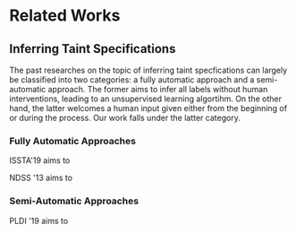 # Related Works

<!-- Related Works에 들어갈 내용을 미리 써 둡니다. -->

<!-- 반드시 들어가야 하는 내용들 
     1. 논문 내용 간략히 소개
     2. 일련의 논문들과 나의 논문은 어떻게 다른가
-->

<!-- 현재와 같은 자동/반자동 기준을 top-level 기준으로 잡고, 그 안에서 PGM 사용 여부 등을 가지고 세부 분류를 하도록 하자. -->

<!-- [논문, 번호, 나열, 하고] 는 이 카테고리를 대표하는 논문들이다. [첫 번째 논문 번호]는 이런 내용이다. [두 번째 논문 번호] 는 저런 내용이다. ... -->

## Inferring Taint Specifications

The past researches on the topic of inferring taint specfications can largely be classified into two categories: a fully automatic approach and a semi-automatic approach. The former aims to infer all labels without human interventions, leading to an unsupervised learning algortihm. On the other hand, the latter welcomes a human input given either from the beginning of or during the process. Our work falls under the latter category.

### Fully Automatic Approaches

ISSTA'19 aims to 

NDSS '13 aims to

### Semi-Automatic Approaches

PLDI '19 aims to

